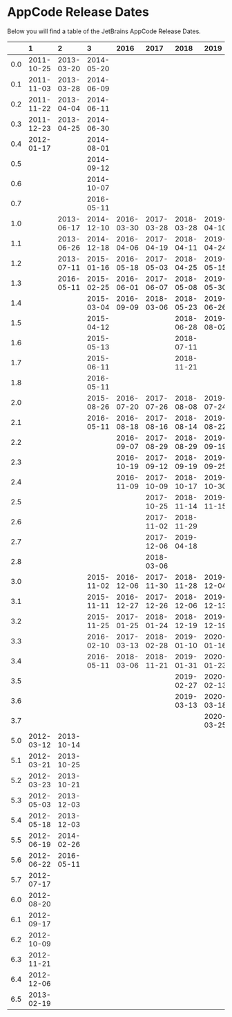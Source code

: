 # AppCode Release Dates
Below you will find a table of the JetBrains AppCode Release Dates.

|     | 1          | 2          | 3          | 2016       | 2017       | 2018       | 2019       | 2020       | 2021       |
|----:|:-----------|:-----------|:-----------|:-----------|:-----------|:-----------|:-----------|:-----------|:-----------|
| 0.0 | 2011-10-25 | 2013-03-20 | 2014-05-20 |            |            |            |            |            |            |
| 0.1 | 2011-11-03 | 2013-03-28 | 2014-06-09 |            |            |            |            |            |            |
| 0.2 | 2011-11-22 | 2013-04-04 | 2014-06-11 |            |            |            |            |            |            |
| 0.3 | 2011-12-23 | 2013-04-25 | 2014-06-30 |            |            |            |            |            |            |
| 0.4 | 2012-01-17 |            | 2014-08-01 |            |            |            |            |            |            |
| 0.5 |            |            | 2014-09-12 |            |            |            |            |            |            |
| 0.6 |            |            | 2014-10-07 |            |            |            |            |            |            |
| 0.7 |            |            | 2016-05-11 |            |            |            |            |            |            |
| 1.0 |            | 2013-06-17 | 2014-12-10 | 2016-03-30 | 2017-03-28 | 2018-03-28 | 2019-04-10 | 2020-04-21 | 2021-04-26 |
| 1.1 |            | 2013-06-26 | 2014-12-18 | 2016-04-06 | 2017-04-19 | 2018-04-11 | 2019-04-24 | 2020-04-29 |            |
| 1.2 |            | 2013-07-11 | 2015-01-16 | 2016-05-18 | 2017-05-03 | 2018-04-25 | 2019-05-15 | 2020-05-13 |            |
| 1.3 |            | 2016-05-11 | 2015-02-25 | 2016-06-01 | 2017-06-07 | 2018-05-08 | 2019-05-30 | 2020-05-21 |            |
| 1.4 |            |            | 2015-03-04 | 2016-09-09 | 2018-03-06 | 2018-05-23 | 2019-06-26 | 2020-06-05 |            |
| 1.5 |            |            | 2015-04-12 |            |            | 2018-06-28 | 2019-08-02 | 2020-07-09 |            |
| 1.6 |            |            | 2015-05-13 |            |            | 2018-07-11 |            | 2020-07-22 |            |
| 1.7 |            |            | 2015-06-11 |            |            | 2018-11-21 |            |            |            |
| 1.8 |            |            | 2016-05-11 |            |            |            |            |            |            |
| 2.0 |            |            | 2015-08-26 | 2016-07-20 | 2017-07-26 | 2018-08-08 | 2019-07-24 | 2020-08-05 |            |
| 2.1 |            |            | 2016-05-11 | 2016-08-18 | 2017-08-16 | 2018-08-14 | 2019-08-22 | 2020-08-27 |            |
| 2.2 |            |            |            | 2016-09-07 | 2017-08-29 | 2018-08-29 | 2019-09-19 | 2020-09-03 |            |
| 2.3 |            |            |            | 2016-10-19 | 2017-09-12 | 2018-09-19 | 2019-09-25 | 2020-09-17 |            |
| 2.4 |            |            |            | 2016-11-09 | 2017-10-09 | 2018-10-17 | 2019-10-30 | 2020-10-08 |            |
| 2.5 |            |            |            |            | 2017-10-25 | 2018-11-14 | 2019-11-15 | 2020-11-09 |            |
| 2.6 |            |            |            |            | 2017-11-02 | 2018-11-29 |            | 2020-11-16 |            |
| 2.7 |            |            |            |            | 2017-12-06 | 2019-04-18 |            | 2020-11-20 |            |
| 2.8 |            |            |            |            | 2018-03-06 |            |            | 2020-11-26 |            |
| 3.0 |            |            | 2015-11-02 | 2016-12-06 | 2017-11-30 | 2018-11-28 | 2019-12-04 | 2020-12-10 |            |
| 3.1 |            |            | 2015-11-11 | 2016-12-27 | 2017-12-26 | 2018-12-06 | 2019-12-13 | 2021-01-13 |            |
| 3.2 |            |            | 2015-11-25 | 2017-01-25 | 2018-01-24 | 2018-12-19 | 2019-12-19 | 2021-01-28 |            |
| 3.3 |            |            | 2016-02-10 | 2017-03-13 | 2018-02-28 | 2019-01-10 | 2020-01-16 | 2021-02-09 |            |
| 3.4 |            |            | 2016-05-11 | 2018-03-06 | 2018-11-21 | 2019-01-31 | 2020-01-23 | 2021-03-16 |            |
| 3.5 |            |            |            |            |            | 2019-02-27 | 2020-02-13 | 2021-04-30 |            |
| 3.6 |            |            |            |            |            | 2019-03-13 | 2020-03-18 |            |            |
| 3.7 |            |            |            |            |            |            | 2020-03-25 |            |            |
| 5.0 | 2012-03-12 | 2013-10-14 |            |            |            |            |            |            |            |
| 5.1 | 2012-03-21 | 2013-10-25 |            |            |            |            |            |            |            |
| 5.2 | 2012-03-23 | 2013-10-21 |            |            |            |            |            |            |            |
| 5.3 | 2012-05-03 | 2013-12-03 |            |            |            |            |            |            |            |
| 5.4 | 2012-05-18 | 2013-12-03 |            |            |            |            |            |            |            |
| 5.5 | 2012-06-19 | 2014-02-26 |            |            |            |            |            |            |            |
| 5.6 | 2012-06-22 | 2016-05-11 |            |            |            |            |            |            |            |
| 5.7 | 2012-07-17 |            |            |            |            |            |            |            |            |
| 6.0 | 2012-08-20 |            |            |            |            |            |            |            |            |
| 6.1 | 2012-09-17 |            |            |            |            |            |            |            |            |
| 6.2 | 2012-10-09 |            |            |            |            |            |            |            |            |
| 6.3 | 2012-11-21 |            |            |            |            |            |            |            |            |
| 6.4 | 2012-12-06 |            |            |            |            |            |            |            |            |
| 6.5 | 2013-02-19 |            |            |            |            |            |            |            |            |